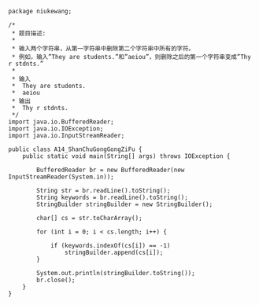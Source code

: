 	package niukewang;
	
	/*
	 * 题目描述:
	 * 
	 * 输入两个字符串，从第一字符串中删除第二个字符串中所有的字符。
	 * 例如，输入”They are students.”和”aeiou”，则删除之后的第一个字符串变成”Thy r stdnts.”
	 * 
	 * 输入
	 * 	They are students.
	 * 	aeiou
	 * 输出
	 * 	Thy r stdnts.
	 */
	import java.io.BufferedReader;
	import java.io.IOException;
	import java.io.InputStreamReader;
	
	public class A14_ShanChuGongGongZiFu {
		public static void main(String[] args) throws IOException {
	
			BufferedReader br = new BufferedReader(new InputStreamReader(System.in));
	
			String str = br.readLine().toString();
			String keywords = br.readLine().toString();
			StringBuilder stringBuilder = new StringBuilder();
	
			char[] cs = str.toCharArray();
	
			for (int i = 0; i < cs.length; i++) {
	
				if (keywords.indexOf(cs[i]) == -1)
					stringBuilder.append(cs[i]);
			}
	
			System.out.println(stringBuilder.toString());
			br.close();
		}
	}
